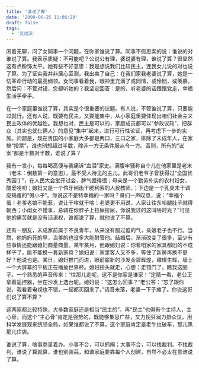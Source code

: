 ```yaml
---
title: '谁说了算'
date: '2009-06-25 11:06:28'
draft: false
tags:
  - '叉烧派'
---
```


闲着无聊，问了女同事一个问题，在你家谁说了算。同事不假思索的说：谁说的对谁说了算。我表示质疑：不可能吧？公说公有理，婆说婆有理，谁说了算？很显然这有点粉饰太平。她有些不好意思：我是想说我们比较民主，连我女儿说的对也说了算。为了证实我并非居心叵测，我出卖了自己：在我们家我老婆说了算，她是一切革命行动的最高纲领。女同事看着我，眼神里充满了或同情，或怜悯，或羡慕。然后问：不管对错，您都听她的？我坚定回答：是的，听老婆的话跟跟党走，幸福生活手牵手。

在一个家庭里谁说了算，其实是个很重要的议题。有人说，不管谁说了算，只要能过就行。还有人说，既要有民主，又要能集中，从小家庭里要体现出咱们社会主义民主政体的优越性。我想也对，民主是可以的，家庭成员都可以“参政议政”，把群众（其实也就仨俩人）的意见“集中”起来，进行可行性论证，再考虑下一步的实施。问题是，现在贵国的小家庭大多都是两口，三口之家，排除了未成年人，在家搞“投票”，谁也别想超过半数，除非一方无条件服从令一方。否则，所有的“议案”都是半数对半数，谁说了算？

我有一发小，每每喝高便与我痛诉“血泪”家史。满腹牢骚称自个儿在他家里是老末（老末：倒数第一的意思），最不受人待见的主儿。此哥们老爷子曾获得过“全国优秀园丁”，在人民大会堂开过会，脾气倔得很；母亲是一个勤劳朴实的农村妇女，酷爱唠叨；媳妇又是一个伶牙俐齿干脆利索的人民教师，；下边是一个乳臭未干调皮捣蛋的“假小子”。你说这不是特幸福的一家吗？哥们一声叹息，说：“幸福个蛋！老爹老娘不能惹，说让干啥就干啥；老婆更不用说，人家让往东咱腿肚子就得朝西；小闺女不懂事，总骑在你脖子上拉屎拉尿，你说我过的这叫啥时光？”可见他的痛苦就是没有话语权，谁都说了算，就他说了不算。

还有一朋友，未成家前属于不良青年，从来没有服过谁的气，亲娘老子也不行。当然，他妈妈死的早，当爹的也没多大能耐管他。结婚后，渐渐改变了很多，至少有些事情还能跟媳妇商量商量。某年某月，他跟媳妇说：你看咱家的家具都旧的不成样子了，能不能换一套新家具？媳妇说：家里客人又不多，等住了新房再换不更好？他说也是。某日，媳妇推门而进，眼前崭新的沙发金碧辉煌，璀璨生辉，墙上一个大屏幕的平板正在播放世界杯。媳妇扭头就走，心想：走错门了，瞧我这脑子。一个熟悉的声音传来：“往那儿走呢，这不是你家是谁家！”定睛一看，老公正拿着遥控器，坐在沙发上选台呢。媳妇说：“这怎么回事？”老公答：“忘了跟你说，我看着电视也不错，一起都买回来了。”话音未落，老婆一下子瘫了。你说这哥们说了算不算？

这两家都比较特殊，大多数家庭还是相当“民主的”。再“民主”也得有个主持人，主心骨，而这个“主心骨”肯定是强势的，既能够集思广益，又力挽狂澜力排众议，用科学发展观来统领全局，如果谁都说了不算，这个家庭肯定是老牛拉破车，那儿黑那儿住店。

谁说了算，啥事商量着办。小事不合，可以抓阄；大事不合，可以找裁判。不找裁判，谁说了算就算，谁也别装蒜，和谐家庭要靠每个人创建，自然不必太在意谁说了算。
